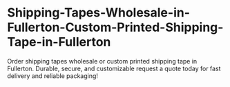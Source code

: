 # Shipping-Tapes-Wholesale-in-Fullerton-Custom-Printed-Shipping-Tape-in-Fullerton
Order shipping tapes wholesale or custom printed shipping tape in Fullerton. Durable, secure, and customizable request a quote today for fast delivery and reliable packaging!
